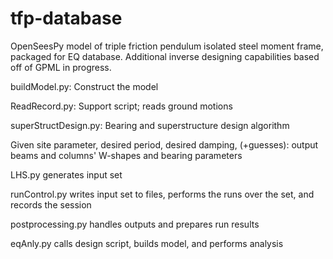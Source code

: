 # tfp-database
OpenSeesPy model of triple friction pendulum isolated steel moment frame, packaged for EQ database.
Additional inverse designing capabilities based off of GPML in progress.

buildModel.py: Construct the model

ReadRecord.py: Support script; reads ground motions

superStructDesign.py: Bearing and superstructure design algorithm

Given site parameter, desired period, desired damping, (+guesses): output beams and columns' W-shapes and bearing parameters

LHS.py generates input set

runControl.py writes input set to files, performs the runs over the set, and records the session

postprocessing.py handles outputs and prepares run results

eqAnly.py calls design script, builds model, and performs analysis
